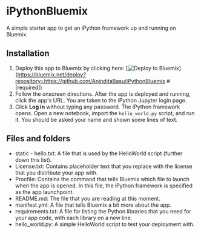 # iPythonBluemix

A simple starter app to get an iPython framework up and running on Bluemix. 

## Installation

1.    Deploy this app to Bluemix by clicking here: [![Deploy to Bluemix](https://bluemix.net/deploy/button.png)](https://bluemix.net/deploy?repository=https://github.com/AninditaBasu/iPythonBluemix # [required])
2.    Follow the onscreen directions. After the app is deployed and running, click the app's URL. You are taken to the iPython Jupyter login page. 
3.    Click __Log in__ without typing any password. The iPython framework opens. Open a new notebook, import the `hello_world.py` script, and run it. You should be asked your name and shown some lines of text.

## Files and folders

-    static
    - hello.txt: A file that is used by the HelloWorld script (further down this list).
-    License.txt: Contains placeholder text that you replace with the license that you distribute your app with.
-    Procfile: Contains the command that tells Bluemix which file to launch when the app is opened. In this file, the iPython framework is specified as the app launchpoint.
-    README.md: The file that you are reading at this moment.
-    manifest.yml: A file that tells Bluemix a bit more about the app.
-    requirements.txt: A file for listing the Python libraries that you need for your app code, with each library on a new line.
-    hello_world.py: A simple HelloWorld script to test your deployment with.
